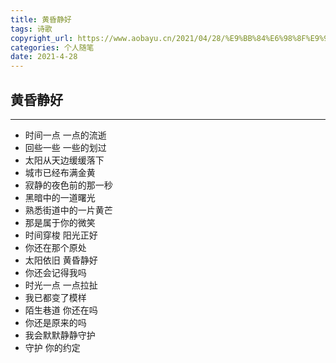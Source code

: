 ```yaml
---
title: 黄昏静好
tags: 诗歌
copyright_url: https://www.aobayu.cn/2021/04/28/%E9%BB%84%E6%98%8F%E9%9D%99%E5%A5%BD/
categories: 个人随笔
date: 2021-4-28
---
```


## 黄昏静好

------



- 时间一点 一点的流逝
- 回些一些 一些的划过
- 太阳从天边缓缓落下
- 城市已经布满金黄
- 寂静的夜色前的那一秒
- 黑暗中的一道曙光
- 熟悉街道中的一片黄芒
- 那是属于你的微笑
- 时间穿梭 阳光正好
- 你还在那个原处
- 太阳依旧 黄昏静好
- 你还会记得我吗
- 时光一点 一点拉扯
- 我已都变了模样
- 陌生巷道 你还在吗
- 你还是原来的吗
- 我会默默静静守护
- 守护 你的约定